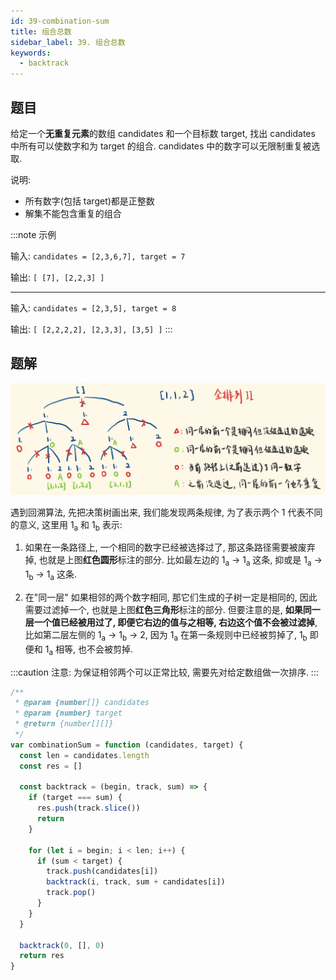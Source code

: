 ```yaml
---
id: 39-combination-sum
title: 组合总数
sidebar_label: 39. 组合总数
keywords:
  - backtrack
---
```


## 题目

给定一个**无重复元素**的数组 candidates 和一个目标数 target, 找出 candidates 中所有可以使数字和为 target 的组合. candidates 中的数字可以无限制重复被选取.

说明:

- 所有数字(包括 target)都是正整数
- 解集不能包含重复的组合

:::note 示例

输入: `candidates = [2,3,6,7], target = 7`

输出: `[ [7], [2,2,3] ]`

---

输入: `candidates = [2,3,5], target = 8`

输出: `[ [2,2,2,2], [2,3,3], [3,5] ]`
:::

## 题解

![47-premute](../../static/img/47-premute.jpg)

遇到回溯算法, 先把决策树画出来, 我们能发现两条规律, 为了表示两个 1 代表不同的意义, 这里用 1<sub>a</sub> 和 1<sub>b</sub> 表示:

1. 如果在一条路径上, 一个相同的数字已经被选择过了, 那这条路径需要被废弃掉, 也就是上图**红色圆形**标注的部分. 比如最左边的 1<sub>a</sub> -> 1<sub>a</sub> 这条, 抑或是 1<sub>a</sub> -> 1<sub>b</sub> -> 1<sub>a</sub> 这条.

2. 在"同一层" 如果相邻的两个数字相同, 那它们生成的子树一定是相同的, 因此需要过滤掉一个, 也就是上图**红色三角形**标注的部分. 但要注意的是, **如果同一层一个值已经被用过了, 即便它右边的值与之相等, 右边这个值不会被过滤掉**, 比如第二层左侧的 1<sub>a</sub> -> 1<sub>b</sub> -> 2, 因为 1<sub>a</sub> 在第一条规则中已经被剪掉了, 1<sub>b</sub> 即便和 1<sub>a</sub> 相等, 也不会被剪掉.

:::caution
注意: 为保证相邻两个可以正常比较, 需要先对给定数组做一次排序.
:::

```js
/**
 * @param {number[]} candidates
 * @param {number} target
 * @return {number[][]}
 */
var combinationSum = function (candidates, target) {
  const len = candidates.length
  const res = []

  const backtrack = (begin, track, sum) => {
    if (target === sum) {
      res.push(track.slice())
      return
    }

    for (let i = begin; i < len; i++) {
      if (sum < target) {
        track.push(candidates[i])
        backtrack(i, track, sum + candidates[i])
        track.pop()
      }
    }
  }

  backtrack(0, [], 0)
  return res
}
```
